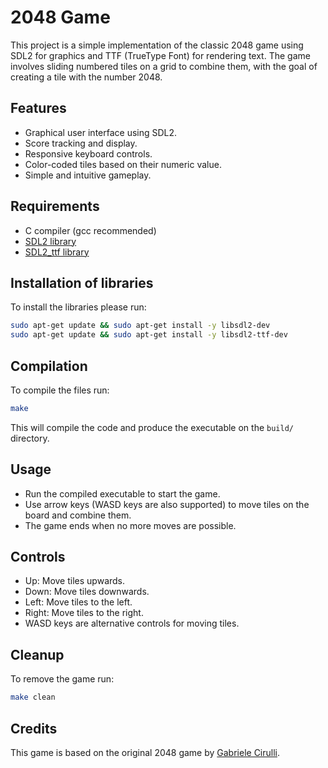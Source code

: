 # 2048 Game

This project is a simple implementation of the classic 2048 game using SDL2 for graphics and TTF (TrueType Font) for rendering text. The game involves sliding numbered tiles on a grid to combine them, with the goal of creating a tile with the number 2048.

## Features
- Graphical user interface using SDL2.
- Score tracking and display.
- Responsive keyboard controls.
- Color-coded tiles based on their numeric value.
- Simple and intuitive gameplay.

## Requirements
- C compiler (gcc recommended)
- [SDL2 library](https://www.libsdl.org/)
- [SDL2_ttf library](https://www.libsdl.org/projects/SDL_ttf/)


## Installation of libraries

To install the libraries please run:
```bash
sudo apt-get update && sudo apt-get install -y libsdl2-dev
sudo apt-get update && sudo apt-get install -y libsdl2-ttf-dev
```

## Compilation

To compile the files run:
```bash
make
```

This will compile the code and produce the executable on the `build/` directory.

## Usage
- Run the compiled executable to start the game.
- Use arrow keys (WASD keys are also supported) to move tiles on the board and combine them.
- The game ends when no more moves are possible.

## Controls
- Up: Move tiles upwards.
- Down: Move tiles downwards.
- Left: Move tiles to the left.
- Right: Move tiles to the right.
- WASD keys are alternative controls for moving tiles.

## Cleanup
To remove the game run:
```bash
make clean
```
## Credits
This game is based on the original 2048 game by [Gabriele Cirulli](https://github.com/gabrielecirulli).

